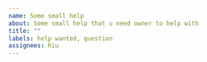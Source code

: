 ```yaml
---
name: Some small help
about: Some small help that u need owner to help with
title: ""
labels: help wanted, question
assignees: Riu
---
```


